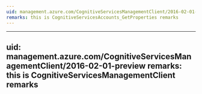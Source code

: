 ```yaml
---
uid: management.azure.com/CognitiveServicesManagementClient/2016-02-01-preview/CognitiveServicesAccounts_GetProperties
remarks: this is CognitiveServicesAccounts_GetProperties remarks
---
```


---
uid: management.azure.com/CognitiveServicesManagementClient/2016-02-01-preview
remarks: this is CognitiveServicesManagementClient remarks
---